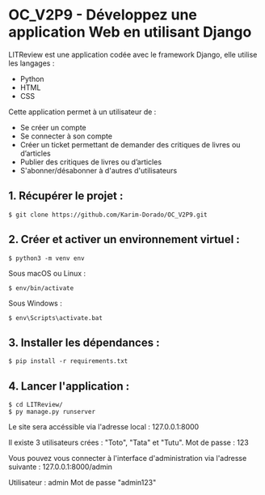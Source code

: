 # OC_V2P9 - Développez une application Web en utilisant Django

LITReview est une application codée avec le framework Django, elle utilise les langages :
- Python
- HTML
- CSS

Cette application permet à un utilisateur de :
- Se créer un compte
- Se connecter à son compte
- Créer un ticket permettant de demander des critiques de livres ou d’articles
- Publier des critiques de livres ou d’articles
- S'abonner/désabonner à d'autres d'utilisateurs


## 1. Récupérer le projet :

    $ git clone https://github.com/Karim-Dorado/OC_V2P9.git


## 2. Créer et activer un environnement virtuel :

    $ python3 -m venv env

Sous macOS ou Linux :

    $ env/bin/activate

Sous Windows :

    $ env\Scripts\activate.bat
    
    
## 3. Installer les dépendances :

    $ pip install -r requirements.txt

## 4. Lancer l'application :

    $ cd LITReview/
    $ py manage.py runserver

Le site sera accéssible via l'adresse local : 127.0.0.1:8000


Il existe 3 utilisateurs crées : "Toto", "Tata" et "Tutu". 
Mot de passe : 123

Vous pouvez vous connecter à l'interface d'administration via l'adresse suivante :  127.0.0.1:8000/admin

Utilisateur : admin
Mot de passe "admin123"
